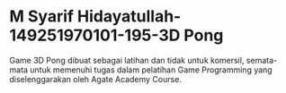# M Syarif Hidayatullah-149251970101-195-3D Pong
 Game 3D Pong dibuat sebagai latihan dan tidak untuk komersil, semata-mata untuk memenuhi tugas dalam pelatihan Game Programming yang diselenggarakan oleh Agate Academy Course.
